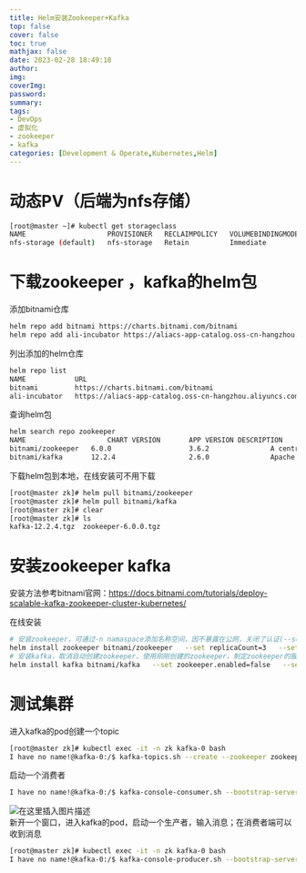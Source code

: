 ```yaml
---
title: Helm安装Zookeeper+Kafka
top: false
cover: false
toc: true
mathjax: false
date: 2023-02-28 18:49:18
author:
img: 
coverImg: 
password:
summary:
tags:
- DevOps
- 虚拟化
- zookeeper
- kafka
categories: [Development & Operate,Kubernetes,Helm]
---
```



# 动态PV（后端为nfs存储）

```bash
[root@master ~]# kubectl get storageclass
NAME                    PROVISIONER   RECLAIMPOLICY   VOLUMEBINDINGMODE   ALLOWVOLUMEEXPANSION   AGE
nfs-storage (default)   nfs-storage   Retain          Immediate           false                  31h
```



# 下载zookeeper ，kafka的helm包

添加bitnami仓库

```bash
helm repo add bitnami https://charts.bitnami.com/bitnami
helm repo add ali-incubator https://aliacs-app-catalog.oss-cn-hangzhou.aliyuncs.com/charts-incubator/
```

列出添加的helm仓库

```bash
helm repo list
NAME         	URL                                                                      
bitnami      	https://charts.bitnami.com/bitnami                                       
ali-incubator	https://aliacs-app-catalog.oss-cn-hangzhou.aliyuncs.com/charts-incubator/
```

查询helm包

```bash
helm search repo zookeeper
NAME             		CHART VERSION		APP VERSION	DESCRIPTION                                       
bitnami/zookeeper	6.0.0        			3.6.2      			A centralized service for maintaining configura...
bitnami/kafka    	12.2.4       			2.6.0      			Apache Kafka is a distributed streaming platform.
```

下载helm包到本地，在线安装可不用下载

```bash
[root@master zk]# helm pull bitnami/zookeeper
[root@master zk]# helm pull bitnami/kafka
[root@master zk]# clear
[root@master zk]# ls
kafka-12.2.4.tgz  zookeeper-6.0.0.tgz
```


# 安装zookeeper kafka

安装方法参考bitnami官网：https://docs.bitnami.com/tutorials/deploy-scalable-kafka-zookeeper-cluster-kubernetes/  

在线安装

```bash
# 安装zookeeper，可通过-n namaspace添加名称空间，因不暴露在公网，关闭了认证(--set auth.enabled=false)，并允许匿名访问，设置zookeeper副本为3
helm install zookeeper bitnami/zookeeper   --set replicaCount=3   --set auth.enabled=false   --set allowAnonymousLogin=true
# 安装kafka，取消自动创建zookeeper，使用刚刚创建的zookeeper，制定zookeeper的服务名称，
helm install kafka bitnami/kafka   --set zookeeper.enabled=false   --set replicaCount=3  --set externalZookeeper.servers=zookeeper
```


# 测试集群

进入kafka的pod创建一个topic

```bash
[root@master zk]# kubectl exec -it -n zk kafka-0 bash
I have no name!@kafka-0:/$ kafka-topics.sh --create --zookeeper zookeeper:2181 --replication-factor 1 --partitions 1 --topic testtopic
```

启动一个消费者

```bash
I have no name!@kafka-0:/$ kafka-console-consumer.sh --bootstrap-server kafka:9092 --topic testtopic
```

![在这里插入图片描述](https://img-blog.csdnimg.cn/20210128175129821.png)  
新开一个窗口，进入kafka的pod，启动一个生产者，输入消息；在消费者端可以收到消息

```bash
[root@master zk]# kubectl exec -it -n zk kafka-0 bash 
I have no name!@kafka-0:/$ kafka-console-producer.sh --bootstrap-server kafka:9092 --topic mytopic
```